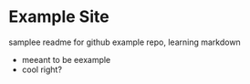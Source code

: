 # Example Site

samplee readme for github example repo, learning markdown
* meeant to be eexample
* cool right?
